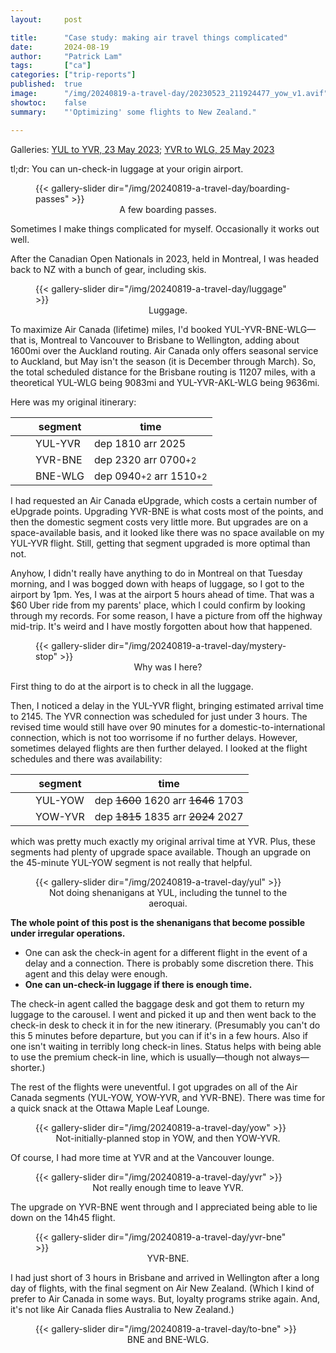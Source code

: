 ```yaml
---
layout:     post

title:      "Case study: making air travel things complicated"
date:       2024-08-19
author:     "Patrick Lam"
tags:       ["ca"]
categories: ["trip-reports"]
published:  true
image:      "/img/20240819-a-travel-day/20230523_211924477_yow_v1.avif"
showtoc:    false
summary:    "'Optimizing' some flights to New Zealand."

---
```


<style>
.post-heading h1  { color: cyan; text-shadow: 2px 2px 2px grey; }
.meta { color: cyan; }
table { width: 100%; }
</style>

Galleries: [YUL to YVR, 23 May 2023](https://gallery.patricklam.ca/index.php?/category/1915); [YVR to WLG, 25 May 2023](https://gallery.patricklam.ca/index.php?/category/1915)

tl;dr: You can un-check-in luggage at your origin airport.

<figure>
{{< gallery-slider dir="/img/20240819-a-travel-day/boarding-passes" >}}
<figcaption style="text-align:center">A few boarding passes.</figcaption>
</figure>

Sometimes I make things complicated for myself. Occasionally it works
out well.

After the Canadian Open Nationals in 2023, held in
Montreal, I was headed back to NZ with a bunch of gear, including
skis.

<figure>
{{< gallery-slider dir="/img/20240819-a-travel-day/luggage" >}}
<figcaption style="text-align:center">Luggage.</figcaption>
</figure>

To maximize Air Canada (lifetime) miles, I'd booked
YUL-YVR-BNE-WLG&mdash;that is, Montreal to Vancouver to Brisbane to
Wellington, adding about 1600mi over the Auckland routing.  Air Canada
only offers seasonal service to Auckland, but May isn't the season (it is December through March).
So, the total scheduled distance for the Brisbane routing is 11207
miles, with a theoretical YUL-WLG being 9083mi and YUL-YVR-AKL-WLG
being 9636mi.

Here was my original itinerary:

|&emsp;|segment|time|
|---|---|---|
||YUL-YVR|dep 1810 arr 2025 |
||YVR-BNE|dep 2320 arr 0700<small>+2</small> |
||BNE-WLG|dep 0940<small>+2</small> arr 1510<small>+2</small>

I had requested an Air Canada eUpgrade, which costs a certain number
of eUpgrade points. Upgrading YVR-BNE is what costs most of the
points, and then the domestic segment costs very little more. But
upgrades are on a space-available basis, and it looked like there was
no space available on my YUL-YVR flight. Still, getting that segment upgraded
is more optimal than not.

Anyhow, I didn't really have anything to do in Montreal on that
Tuesday morning, and I was bogged down with heaps of luggage, so I got
to the airport by 1pm. Yes, I was at the airport 5 hours ahead of
time.  That was a $60 Uber ride from my parents' place, which I could
confirm by looking through my records. For some
reason, I have a picture from off the highway mid-trip. It's weird and
I have mostly forgotten about how that happened.

<figure>
{{< gallery-slider dir="/img/20240819-a-travel-day/mystery-stop" >}}
<figcaption style="text-align:center">Why was I here?</figcaption>
</figure>

First thing to do at the airport is to check in all the luggage.

Then, I noticed a delay in the YUL-YVR flight, bringing estimated
arrival time to 2145.  The YVR connection was scheduled for just under
3 hours. The revised time would still have over 90 minutes for a
domestic-to-international connection, which is not too worrisome
if no further delays.  However, sometimes delayed flights
are then further delayed. I looked at the flight schedules and there
was availability:

|&emsp;|segment|time|
|---|---|---|
||YUL-YOW|dep <del>1600</del> 1620 arr <del>1646</del> 1703 |
||YOW-YVR|dep <del>1815</del> 1835 arr <del>2024</del> 2027 |

which was pretty much exactly my original arrival time at YVR. Plus,
these segments had plenty of upgrade space available. Though an upgrade
on the 45-minute YUL-YOW segment is not really that helpful.

<figure>
{{< gallery-slider dir="/img/20240819-a-travel-day/yul" >}}
<figcaption style="text-align:center">Not doing shenanigans at YUL, including the tunnel to the aeroquai.</figcaption>
</figure>

<b>The whole point of this post is the shenanigans that become possible
under irregular operations.</b>

* One can ask the check-in agent for a different flight in the event of a delay and a connection. There is probably some discretion there. This agent and this delay were enough.
* <b>One can un-check-in luggage if there is enough time.</b>

The check-in agent called the baggage desk and got them to return my luggage to the carousel. I went and picked it up and then went back to the check-in desk to check it in for the new itinerary. (Presumably you can't do this 5 minutes before departure, but you can if it's in a few hours. Also if one isn't waiting in terribly long check-in lines. Status helps with being able to use the premium check-in line, which is usually&mdash;though not always&mdash;shorter.)

The rest of the flights were uneventful. I got upgrades on all of the
Air Canada segments (YUL-YOW, YOW-YVR, and YVR-BNE). There was time
for a quick snack at the Ottawa Maple Leaf Lounge.

<figure>
{{< gallery-slider dir="/img/20240819-a-travel-day/yow" >}}
<figcaption style="text-align:center">Not-initially-planned stop in YOW, and then YOW-YVR.</figcaption>
</figure>

Of course, I had more time at YVR and at the
Vancouver lounge. 

<figure>
{{< gallery-slider dir="/img/20240819-a-travel-day/yvr" >}}
<figcaption style="text-align:center">Not really enough time to leave YVR.</figcaption>
</figure>

The upgrade on YVR-BNE went through and I appreciated being able to lie down on the 14h45 flight.

<figure>
{{< gallery-slider dir="/img/20240819-a-travel-day/yvr-bne" >}}
<figcaption style="text-align:center">YVR-BNE.</figcaption>
</figure>

I had just short of 3 hours in Brisbane and arrived
in Wellington after a long day of flights, with the final segment on Air New Zealand. (Which
I kind of prefer to Air Canada in some ways. But, loyalty programs strike again. And, it's not like
Air Canada flies Australia to New Zealand.)

<figure>
{{< gallery-slider dir="/img/20240819-a-travel-day/to-bne" >}}
<figcaption style="text-align:center">BNE and BNE-WLG.</figcaption>
</figure>
